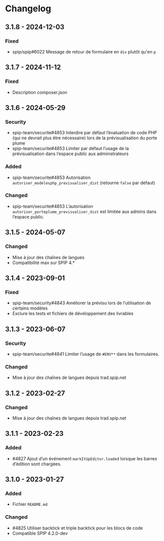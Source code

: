 # Changelog

## 3.1.8 - 2024-12-03

### Fixed

- spip/spip#6022 Message de retour de formulaire en `div` plutôt qu'en `p`

## 3.1.7 - 2024-11-12

### Fixed

- Description composer.json

## 3.1.6 - 2024-05-29

### Security

- spip-team/securite#4853 Interdire par défaut l’évaluation de code PHP (qui ne devrait plus être nécessaire) lors de la prévisualisation du porte plume
- spip-team/securite#4853 Limiter par défaut l’usage de la prévisualisation dans l’espace public aux administrateurs

### Added

- spip-team/securite#4853 Autorisation `autoriser_modelesphp_previsualiser_dist` (retourne `false` par défaut)

### Changed

- spip-team/securite#4853 L’autorisation `autoriser_porteplume_previsualiser_dist` est limitée aux admins dans l’espace public.

## 3.1.5 - 2024-05-07

### Changed

- Mise à jour des chaînes de langues
- Compatibilité max sur SPIP 4.*

## 3.1.4 - 2023-09-01

### Fixed

- spip-team/security#4843 Améliorer la prévisu lors de l’utilisation de certains modèles
- Exclure les tests et fichiers de développement des livrables

## 3.1.3 - 2023-06-07

### Security

- spip-team/securite#4841 Limiter l’usage de `#ENV**` dans les formulaires.

### Changed

- Mise à jour des chaînes de langues depuis trad.spip.net

## 3.1.2 - 2023-02-27

### Changed

- Mise à jour des chaînes de langues depuis trad.spip.net


## 3.1.1 - 2023-02-23

### Added

- #4827 Ajout d’un événement `markItUpEditor.loaded` lorsque les barres d’édition sont chargées.


## 3.1.0 - 2023-01-27

### Added

- Fichier `README.md`

### Changed

- #4825 Utiliser backtick et triple backtick pour les blocs de code
- Compatible SPIP 4.2.0-dev
